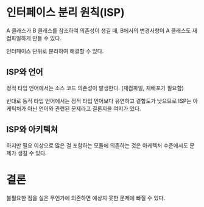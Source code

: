 # 인터페이스 분리 원칙(ISP)

A 클래스가 B 클래스를 참조하여 의존성이 생길 때, B에서의 변경사항이 A 클래스도 재컴파일하게 만들 수 있다. 

인터페이스 단위로 분리하여 해결할 수 있다.

## ISP와 언어

정적 타입 언어에서는 소스 코드 의존성이 발생한다. (재컴파일, 재배포가 필요함)

반대로 동적 타입 언어에서는 정적 타입 언어보다 유연하고 결합도가 낮으므로 ISP는 아케틱처가 아닌 언어와 관련된 문제라고 결론지을 여지가 있다.

## ISP와 아키텍쳐

하지만 필요 이상으로 많은 걸 포함하는 모듈에 의존하는 것은 아케텍처 수준에서도 문제가 생길 수 있다.

# 결론

불필요한 점을 실은 무언가에 의존하면 예상치 못한 문제에 빠질 수 있다.


